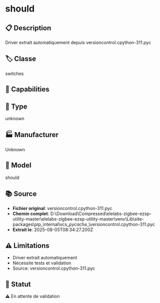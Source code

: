 # should

## 📋 Description
Driver extrait automatiquement depuis versioncontrol.cpython-311.pyc

## 🏷️ Classe
switches

## 🔧 Capabilities


## 📡 Type
unknown

## 🏭 Manufacturer
Unknown

## 📱 Model
should

## 📚 Source
- **Fichier original**: versioncontrol.cpython-311.pyc
- **Chemin complet**: D:\Download\Compressed\elelabs-zigbee-ezsp-utility-master\elelabs-zigbee-ezsp-utility-master\venv\Lib\site-packages\pip\_internal\vcs\__pycache__\versioncontrol.cpython-311.pyc
- **Extrait le**: 2025-08-05T08:34:27.200Z

## ⚠️ Limitations
- Driver extrait automatiquement
- Nécessite tests et validation
- Source: versioncontrol.cpython-311.pyc

## 🚀 Statut
⚠️ En attente de validation
